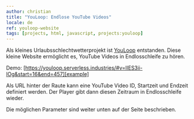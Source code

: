 ```yaml
---
author: christian
title: "YouLoop: Endlose YouTube Videos"
locale: de
ref: youloop-website
tags: [projects, html, javascript, projects:youloop]
---
```


Als kleines Urlaubs&shy;schlechtwetter&shy;projekt ist [YouLoop][main] entstanden.
Diese kleine Website ermöglicht es, YouTube Videos in Endlosschleife zu hören.

Demo: [https://youloop.serverless.industries/#v=lIES3ii-IOg&start=16&end=457][example]

Als URL hinter der Raute kann eine YouTube Video ID, Startzeit und Endzeit
definiert werden. Der Player gibt dann diesen Zeitraum in Endlosschleife
wieder.

Die möglichen Parameter sind weiter unten auf der Seite beschrieben.

[main]: https://youloop.serverless.industries/
[example]: https://youloop.serverless.industries/#v=lIES3ii-IOg&start=16&end=457
